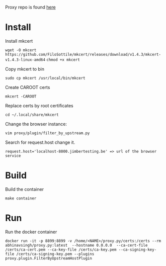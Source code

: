 Proxy repo is found [here](https://labs.jimber.org/jimber_broker/proxy.py)

# Install

Install mkcert

`wget -O mkcert https://github.com/FiloSottile/mkcert/releases/download/v1.4.3/mkcert-v1.4.3-linux-amd64`
`chmod +x mkcert`

Copy mkcert to bin 

`sudo cp mkcert /usr/local/bin/mkcert`

Create CAROOT certs

`mkcert -CAROOT`

Replace certs by root certificates

`cd ~/.local/share/mkcert`


Change the browser instance:

`vim proxy/plugin/filter_by_upstream.py`

Search for request.host change it.

`request.host='localhost-8000.jimbertesting.be' => url of the browser service`

# Build
Build the container

`make container`

# Run

Run the docker container

`docker run -it -p 8899:8899 -v /home/<NAME>/proxy.py/certs:/certs --rm abhinavsingh/proxy.py:latest  --hostname 0.0.0.0  --ca-cert-file /certs/ca-cert.pem --ca-key-file /certs/ca-key.pem --ca-signing-key-file /certs/ca-signing-key.pem --plugins proxy.plugin.FilterByUpstreamHostPlugin`

